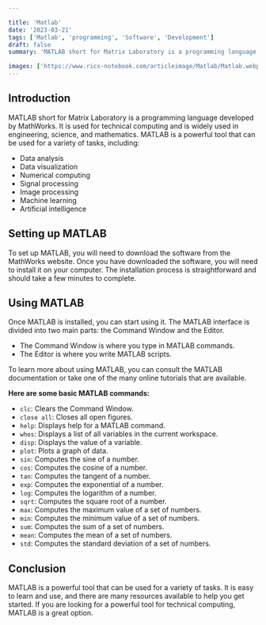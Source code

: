 ```yaml
---

title: 'Matlab'
date: '2023-03-21'
tags: ['Matlab', 'programming', 'Software', 'Development']
draft: false
summary: 'MATLAB short for Matrix Laboratory is a programming language developed by MathWorks. It is used for technical computing and is widely used in engineering, science, and mathematics.'

images: ['https://www.rics-notebook.com/articleimage/Matlab/Matlab.webp']
---
```


## **Introduction**

MATLAB short for Matrix Laboratory is a programming language developed by
MathWorks. It is used for technical computing and is widely used in engineering,
science, and mathematics. MATLAB is a powerful tool that can be used for a
variety of tasks, including:

- Data analysis
- Data visualization
- Numerical computing
- Signal processing
- Image processing
- Machine learning
- Artificial intelligence

## **Setting up MATLAB**

To set up MATLAB, you will need to download the software from the MathWorks
website. Once you have downloaded the software, you will need to install it on
your computer. The installation process is straightforward and should take a few
minutes to complete.

## **Using MATLAB**

Once MATLAB is installed, you can start using it. The MATLAB interface is
divided into two main parts: the Command Window and the Editor.

- The Command Window is where you type in MATLAB commands.
- The Editor is where you write MATLAB scripts.

To learn more about using MATLAB, you can consult the MATLAB documentation or
take one of the many online tutorials that are available.

**Here are some basic MATLAB commands:**

- `clc`: Clears the Command Window.
- `close all`: Closes all open figures.
- `help`: Displays help for a MATLAB command.
- `whos`: Displays a list of all variables in the current workspace.
- `disp`: Displays the value of a variable.
- `plot`: Plots a graph of data.
- `sin`: Computes the sine of a number.
- `cos`: Computes the cosine of a number.
- `tan`: Computes the tangent of a number.
- `exp`: Computes the exponential of a number.
- `log`: Computes the logarithm of a number.
- `sqrt`: Computes the square root of a number.
- `max`: Computes the maximum value of a set of numbers.
- `min`: Computes the minimum value of a set of numbers.
- `sum`: Computes the sum of a set of numbers.
- `mean`: Computes the mean of a set of numbers.
- `std`: Computes the standard deviation of a set of numbers.

## **Conclusion**

MATLAB is a powerful tool that can be used for a variety of tasks. It is easy to
learn and use, and there are many resources available to help you get started.
If you are looking for a powerful tool for technical computing, MATLAB is a
great option.
